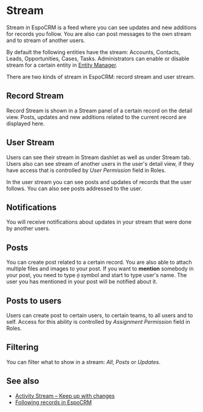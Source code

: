 # Stream

Stream in EspoCRM is a feed where you can see updates and new additions for records you follow. You are also can post messages to the own stream and to stream of another users.

By default the following entities have the stream: Accounts, Contacts, Leads, Opportunities, Cases, Tasks. Administrators can enable or disable stream for a certain entity in [Entity Manager](../administration/entity-manager.md).

There are two kinds of stream in EspoCRM: record stream and user stream.

## Record Stream

Record Stream is shown in a Stream panel of a certain record on the detail view. Posts, updates and new additions related to the current record are displayed here.

## User Stream

Users can see their stream in Stream dashlet as well as under Stream tab. Users also can see stream of another users in the user's detail view, if they have access that is controlled by *User Permission* field in Roles.

In the user stream you can see posts and updates of records that the user follows. You can also see posts addressed to the user.

## Notifications

You will receive notifications about updates in your stream that were done by another users.

## Posts

You can create post related to a certain record. You are also able to attach multiple files and images to your post. If you want to **mention** somebody in your post, you need to type `@` symbol and start to type user's name. The user you has mentioned in your post will be notified about it.

## Posts to users

Users can create post to certain users, to certain teams, to all users and to self. Access for this ability is controlled by *Assignment Permission* field in Roles.

## Filtering

You can filter what to show in a stream: *All*, *Posts* or *Updates*.

## See also

* [Activity Stream – Keep up with changes](https://www.espocrm.com/tips/activity-stream/)
* [Following records in EspoCRM](https://www.espocrm.com/tips/follow-records/)

